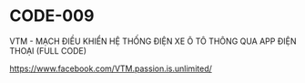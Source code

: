 # CODE-009
VTM - MẠCH ĐIỀU KHIỂN HỆ THỐNG ĐIỆN XE Ô TÔ THÔNG QUA APP ĐIỆN THOẠI (FULL CODE)

https://www.facebook.com/VTM.passion.is.unlimited/
